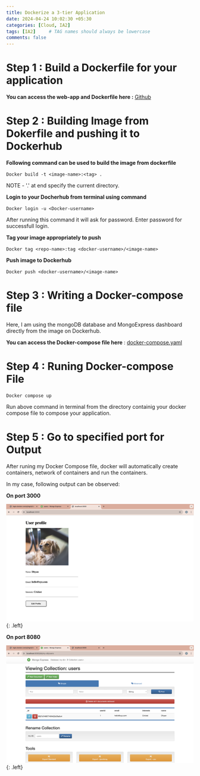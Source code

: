 ```yaml
---
title: Dockerize a 3-tier Application
date: 2024-04-24 10:02:30 +05:30
categories: [Cloud, IA2]
tags: [IA2]     # TAG names should always be lowercase
comments: false
---
```

# Step 1 : Build a Dockerfile for your application

**You can access the web-app and Dockerfile here :** <a href="https://github.com/DvpAKAcoder/Cloud-IA2" target="_blank">Github</a>

# Step 2 : Building Image from Dokerfile and pushing it to Dockerhub

**Following command can be used to build the image from dockerfile**
```
Docker build -t <image-name>:<tag> .
```
NOTE - '.' at end specify the current directory.

**Login to your Docherhub from terminal using command**
```
Docker login -u <Docker-username>
```
After running this command it will ask for password. Enter password for successfull login.

**Tag your image appropriately to push**
```
Docker tag <repo-name>:tag <docker-username>/<image-name>
```

**Push image to Dockerhub**
```
Docker push <docker-username>/<image-name>
```

# Step 3 : Writing a Docker-compose file

Here, I am using the mongoDB database and MongoExpress dashboard directly from the image on Dockerhub.

**You can access the Docker-compose file here** : <a href="https://github.com/DvpAKAcoder/Cloud-IA2/blob/master/docker-compose.yaml" target="_blank">docker-compose.yaml</a>

# Step 4 : Runing Docker-compose File

```
Docker compose up
```

Run above command in terminal from the directory containig your docker compose file to compose your application.

# Step 5 : Go to specified port for Output

After runing my Docker Compose file, docker will automatically create containers, network of containers and run the containers.

In my case, following output can be observed:

**On port 3000**

![application](assets/img/3000.png){: .left}

**On port 8080**

![Mongo-express](assets/img/8080.png){: .left}
